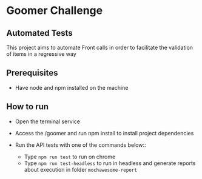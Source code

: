 # Goomer Challenge

## Automated Tests
This project aims to automate Front calls in order to facilitate the validation of items in a regressive way

## Prerequisites

- Have node and npm installed on the machine

## How to run

- Open the terminal service
- Access the /goomer and run npm install to install project dependencies
- Run the API tests with one of the commands below::
   
   * Type ```npm run test``` to run on chrome
   * Type ```npm run test-headless``` to run in headless and generate reports about execution in folder ```mochawesome-report```